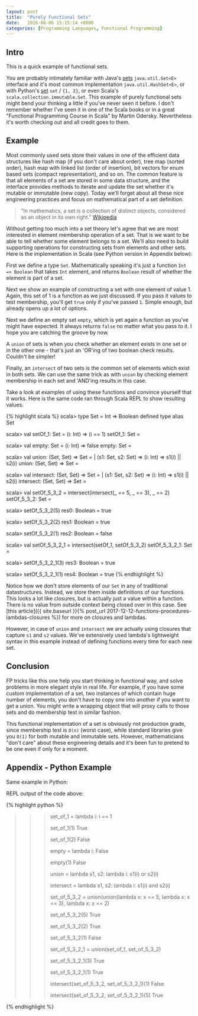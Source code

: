 ```yaml
---
layout: post
title:  "Purely Functional Sets"
date:   2016-06-06 15:15:14 +0800
categories: [Programming Languages, Functional Programming]
---
```

## Intro
This is a quick example of functional sets.

You are probably intimately familiar with Java's [sets](https://docs.oracle.com/javase/7/docs/api/java/util/Set.html) `java.util.Set<E>` interface and it's most common implementation `java.util.HashSet<E>`, or with Python's [set](https://docs.python.org/3/tutorial/datastructures.html#sets) `set` / `{1, 2}`, or even Scala's `scala.collection.immutable.Set`. This
example of purely functional sets might bend your thinking a little if you've never seen it before.
I don't remember whether I've seen it in one of the Scala books or in a great "Functional Programming Course in Scala" by Martin Odersky. Nevertheless it's worth checking out and all credit goes to them.

## Example

Most commonly used sets store their values in one of the efficient data structures like hash map (if you don't care about order), tree map (sorted order), hash map with linked list (order of insertion), bit vectors for enum based sets (compact representation), and so on. The common feature is that all elements of a set are stored in some data structure, and the interface provides methods to iterate and update the set whether it's mutable or immutable (new copy). Today we'll forget about all these nice engineering practices and focus on mathematical part of a set definition.

>"In mathematics, a set is a collection of distinct objects, considered as an object in its own right."
[Wikipedia](https://en.wikipedia.org/wiki/Set_(mathematics))

Without getting too much into a set theory let's agree that we are most interested in element membership operation of a set. That is we want to be able to tell whether some element belongs to a set. We'll also need to build supporting operations for constructing sets from elements and other sets. Here is the implementation in Scala (see Python version in Appendix below):

<script src="https://gist.github.com/izmailoff/fe1f99d4265edbc1096ee42badeabad7.js"></script>

First we define a type `Set`. Mathematically speaking it's just a function `Int => Boolean` that takes `Int` element, and returns `Boolean` result of whether the element is part of a set.

Next we show an example of constructing a set with one element of value 1. Again, this set of 1 is a function as we just discussed. If you pass it values to test membership, you'll get `true` only if you've passed `1`. Simple enough, but already opens up a lot of options.

Next we define an empty set `empty`, which is yet again a function as you've might have expected. It always returns `false` no matter what you pass to it. I hope you are catching the groove by now.

A `union` of sets is when you check whether an element exists in one set or in the other one - that's just an 'OR'ing of two boolean check results. Couldn't be simpler!

Finally, an `intersect` of two sets is the common set of elements which exist in both sets. We can use the same trick as with `union` by checking element membership in each set and 'AND'ing results in this case.

Take a look at examples of using these functions and convince yourself that it works. Here is the same code ran through Scala REPL to show resulting values.

{% highlight scala %}
scala> type Set = Int => Boolean
defined type alias Set


scala> val setOf_1: Set = (i: Int) => (i == 1)
setOf_1: Set = <function1>


scala> val empty: Set = (i: Int) => false
empty: Set = <function1>


scala> val union: (Set, Set) => Set =
     |   (s1: Set, s2: Set) => (i: Int) => s1(i) || s2(i)
union: (Set, Set) => Set = <function2>


scala> val intersect: (Set, Set) => Set =
     |   (s1: Set, s2: Set) => (i: Int) => s1(i) || s2(i)
intersect: (Set, Set) => Set = <function2>


scala> val setOf_5_3_2 = intersect(intersect(_ == 5, _ == 3), _ == 2)
setOf_5_3_2: Set = <function1>


scala> setOf_5_3_2(5)
res0: Boolean = true


scala> setOf_5_3_2(2)
res1: Boolean = true


scala> setOf_5_3_2(1)
res2: Boolean = false


scala> val setOf_5_3_2_1 = intersect(setOf_1, setOf_5_3_2)
setOf_5_3_2_1: Set = <function1>


scala> setOf_5_3_2_1(3)
res3: Boolean = true


scala> setOf_5_3_2_1(1)
res4: Boolean = true
{% endhighlight %}

Notice how we don't store elements of our `Set` in any of traditional datastructures. Instead, we store them inside definitions of our functions. This looks a lot like closures, but is actually just a value within a function. There is no value from outside context being closed over in this case. See [this article]({{ site.baseurl }}{% post_url 2017-12-12-functions-procedures-lambdas-closures %}) for more on closures and lambdas.

However, in case of `union` and `intersect` we are actually using closures that capture `s1` and `s2` values. We've extensively used lambda's lightweight syntax in this example instead of defining functions every time for each new set.

## Conclusion
FP tricks like this one help you start thinking in functional way, and solve problems in more elegant style in real life. For example, if you have some custom implementation of a set, two instances of which contain huge number of elements, you don't have to copy one into another if you want to get a union. You might write a wrapping object that will proxy calls to those sets and do membership test in similar fashion.

This functional implementation of a set is obviously not production grade, since membership test is `O(n)` (worst case), while standard libraries give you `O(1)` for both mutable and immutable sets. However, mathematicians "don't care" about these engineering details and it's been fun to pretend to be one even if only for a moment.

## Appendix - Python Example
Same example in Python:

<script src="https://gist.github.com/izmailoff/57154c3dd6bed6e63b3d7d65264f7f36.js"></script>

REPL output of the code above:

{% highlight python %}
>>> 
>>> set_of_1 = lambda i: i == 1
>>> 
>>> set_of_1(1)
True
>>> 
>>> set_of_1(2)
False
>>> 
>>> empty = lambda i: False
>>> 
>>> empty(1)
False
>>> 
>>> union = lambda s1, s2: lambda i: s1(i) or s2(i)
>>> 
>>> intersect = lambda s1, s2: lambda i: s1(i) and s2(i)
>>> 
>>> set_of_5_3_2 = union(union(lambda x: x == 5, lambda x: x == 3), lambda x: x == 2)
>>> 
>>> set_of_5_3_2(5)
True
>>> 
>>> set_of_5_3_2(2)
True
>>> 
>>> set_of_5_3_2(1)
False
>>> 
>>> set_of_5_3_2_1 = union(set_of_1, set_of_5_3_2)
>>> 
>>> set_of_5_3_2_1(3)
True
>>> 
>>> set_of_5_3_2_1(1)
True
>>> 
>>> intersect(set_of_5_3_2, set_of_5_3_2_1)(1)
False
>>> 
>>> intersect(set_of_5_3_2, set_of_5_3_2_1)(5)
True
>>> 
{% endhighlight %}


